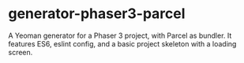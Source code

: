 # generator-phaser3-parcel
A Yeoman generator for a Phaser 3 project, with Parcel as bundler. It features ES6, eslint config, and a basic project skeleton with a loading screen.

